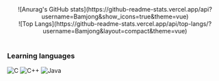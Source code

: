 <center>![Anurag's GitHub stats](https://github-readme-stats.vercel.app/api?username=Bamjong&show_icons=true&theme=vue)</center>

<center>![Top Langs](https://github-readme-stats.vercel.app/api/top-langs/?username=Bamjong&layout=compact&theme=vue)</center>


<br>


### Learning languages
![C](https://img.shields.io/badge/c-%2300599C.svg?style=for-the-badge&logo=c&logoColor=white)
![C++](https://img.shields.io/badge/c++-%2300599C.svg?style=for-the-badge&logo=c%2B%2B&logoColor=white)
![Java](https://img.shields.io/badge/java-%23ED8B00.svg?style=for-the-badge&logo=java&logoColor=white) 